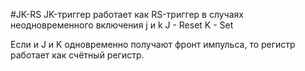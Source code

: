 #JK-RS 
JK-триггер работает как RS-триггер в случаях неодновременного включения j и k
J - Reset
K - Set

Если и J и K одновременно получают фронт импульса, то регистр работает как счётный регистр.